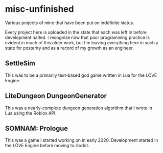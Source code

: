 # misc-unfinished
Various projects of mine that have been put on indefinite hiatus.

Every project here is uploaded in the state that each was left in before development halted. I recognize now that poor programming practice is evident in much of this older work, but I'm leaving everything here in such a state for posterity and as a record of my growth as an engineer.

## SettleSim
This was to be a primarily text-based god game written in Lua for the LÖVE Engine.

## LiteDungeon DungeonGenerator
This was a nearly-complete dungeon generation algorithm that I wrote in Lua using the Roblox API.

## SOMNAM: Prologue
This was a game I started working on in early 2020. Development started in the LÖVE Engine before moving to Godot.
